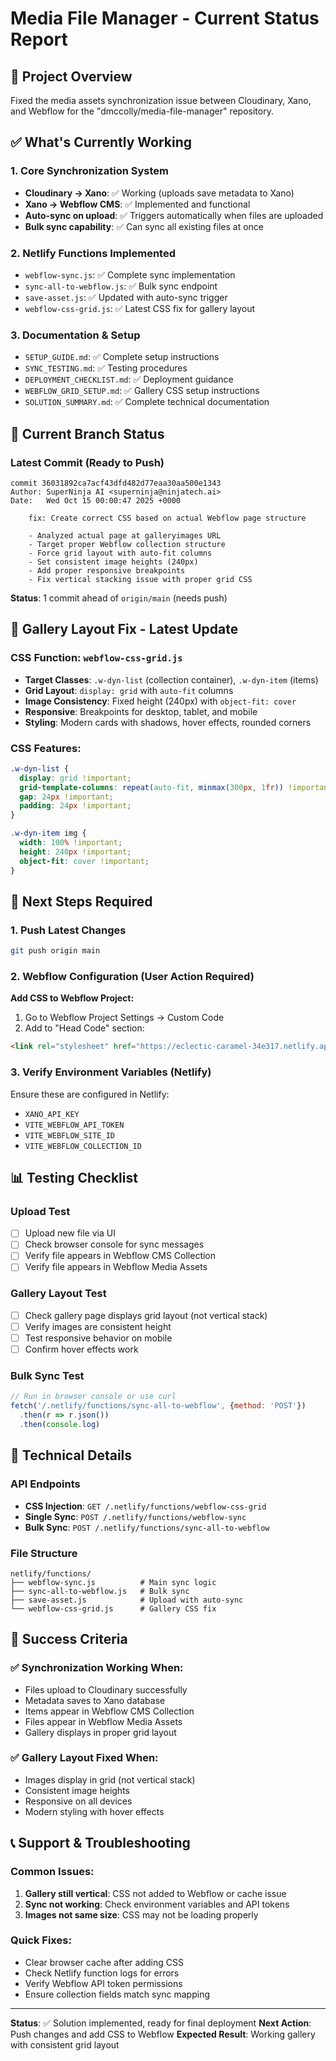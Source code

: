 # Media File Manager - Current Status Report

## 🎯 Project Overview
Fixed the media assets synchronization issue between Cloudinary, Xano, and Webflow for the "dmccolly/media-file-manager" repository.

## ✅ What's Currently Working

### 1. Core Synchronization System
- **Cloudinary → Xano**: ✅ Working (uploads save metadata to Xano)
- **Xano → Webflow CMS**: ✅ Implemented and functional
- **Auto-sync on upload**: ✅ Triggers automatically when files are uploaded
- **Bulk sync capability**: ✅ Can sync all existing files at once

### 2. Netlify Functions Implemented
- `webflow-sync.js`: ✅ Complete sync implementation
- `sync-all-to-webflow.js`: ✅ Bulk sync endpoint
- `save-asset.js`: ✅ Updated with auto-sync trigger
- `webflow-css-grid.js`: ✅ Latest CSS fix for gallery layout

### 3. Documentation & Setup
- `SETUP_GUIDE.md`: ✅ Complete setup instructions
- `SYNC_TESTING.md`: ✅ Testing procedures
- `DEPLOYMENT_CHECKLIST.md`: ✅ Deployment guidance
- `WEBFLOW_GRID_SETUP.md`: ✅ Gallery CSS setup instructions
- `SOLUTION_SUMMARY.md`: ✅ Complete technical documentation

## 🔄 Current Branch Status

### Latest Commit (Ready to Push)
```
commit 36031892ca7acf43dfd482d77eaa30aa500e1343
Author: SuperNinja AI <superninja@ninjatech.ai>
Date:   Wed Oct 15 00:00:47 2025 +0000

    fix: Create correct CSS based on actual Webflow page structure
    
    - Analyzed actual page at galleryimages URL
    - Target proper Webflow collection structure
    - Force grid layout with auto-fit columns
    - Set consistent image heights (240px)
    - Add proper responsive breakpoints
    - Fix vertical stacking issue with proper grid CSS
```

**Status**: 1 commit ahead of `origin/main` (needs push)

## 🎨 Gallery Layout Fix - Latest Update

### CSS Function: `webflow-css-grid.js`
- **Target Classes**: `.w-dyn-list` (collection container), `.w-dyn-item` (items)
- **Grid Layout**: `display: grid` with `auto-fit` columns
- **Image Consistency**: Fixed height (240px) with `object-fit: cover`
- **Responsive**: Breakpoints for desktop, tablet, and mobile
- **Styling**: Modern cards with shadows, hover effects, rounded corners

### CSS Features:
```css
.w-dyn-list {
  display: grid !important;
  grid-template-columns: repeat(auto-fit, minmax(300px, 1fr)) !important;
  gap: 24px !important;
  padding: 24px !important;
}

.w-dyn-item img {
  width: 100% !important;
  height: 240px !important;
  object-fit: cover !important;
}
```

## 🚀 Next Steps Required

### 1. Push Latest Changes
```bash
git push origin main
```

### 2. Webflow Configuration (User Action Required)
**Add CSS to Webflow Project:**
1. Go to Webflow Project Settings → Custom Code
2. Add to "Head Code" section:
```html
<link rel="stylesheet" href="https://eclectic-caramel-34e317.netlify.app/.netlify/functions/webflow-css-grid">
```

### 3. Verify Environment Variables (Netlify)
Ensure these are configured in Netlify:
- `XANO_API_KEY`
- `VITE_WEBFLOW_API_TOKEN`
- `VITE_WEBFLOW_SITE_ID`
- `VITE_WEBFLOW_COLLECTION_ID`

## 📊 Testing Checklist

### Upload Test
- [ ] Upload new file via UI
- [ ] Check browser console for sync messages
- [ ] Verify file appears in Webflow CMS Collection
- [ ] Verify file appears in Webflow Media Assets

### Gallery Layout Test
- [ ] Check gallery page displays grid layout (not vertical stack)
- [ ] Verify images are consistent height
- [ ] Test responsive behavior on mobile
- [ ] Confirm hover effects work

### Bulk Sync Test
```javascript
// Run in browser console or use curl
fetch('/.netlify/functions/sync-all-to-webflow', {method: 'POST'})
  .then(r => r.json())
  .then(console.log)
```

## 🔧 Technical Details

### API Endpoints
- **CSS Injection**: `GET /.netlify/functions/webflow-css-grid`
- **Single Sync**: `POST /.netlify/functions/webflow-sync`
- **Bulk Sync**: `POST /.netlify/functions/sync-all-to-webflow`

### File Structure
```
netlify/functions/
├── webflow-sync.js          # Main sync logic
├── sync-all-to-webflow.js   # Bulk sync
├── save-asset.js            # Upload with auto-sync
└── webflow-css-grid.js      # Gallery CSS fix
```

## 🎯 Success Criteria

### ✅ Synchronization Working When:
- Files upload to Cloudinary successfully
- Metadata saves to Xano database  
- Items appear in Webflow CMS Collection
- Files appear in Webflow Media Assets
- Gallery displays in proper grid layout

### ✅ Gallery Layout Fixed When:
- Images display in grid (not vertical stack)
- Consistent image heights
- Responsive on all devices
- Modern styling with hover effects

## 📞 Support & Troubleshooting

### Common Issues:
1. **Gallery still vertical**: CSS not added to Webflow or cache issue
2. **Sync not working**: Check environment variables and API tokens
3. **Images not same size**: CSS may not be loading properly

### Quick Fixes:
- Clear browser cache after adding CSS
- Check Netlify function logs for errors
- Verify Webflow API token permissions
- Ensure collection fields match sync mapping

---

**Status**: ✅ Solution implemented, ready for final deployment
**Next Action**: Push changes and add CSS to Webflow
**Expected Result**: Working gallery with consistent grid layout